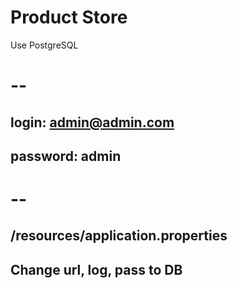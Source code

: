# Product Store
Use PostgreSQL
# --
## login:    admin@admin.com
## password: admin
# --
## /resources/application.properties
## Change url, log, pass to DB
